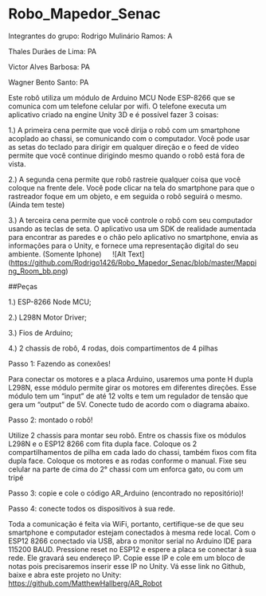 # Robo_Mapedor_Senac
Integrantes do grupo:
Rodrigo Mulinário Ramos: A

Thales Durães de Lima: PA

Victor Alves Barbosa: PA

Wagner Bento Santo: PA

Este robô utiliza um módulo de Arduino MCU Node ESP-8266 que se comunica com um telefone celular por wifi. O telefone executa um aplicativo criado na engine Unity 3D e é possível fazer 3 coisas:

1.)	A primeira cena permite que você dirija o robô com um smartphone acoplado ao chassi, se comunicando com o computador. Você pode usar as setas do teclado para dirigir em qualquer direção e o feed de vídeo permite que você continue dirigindo mesmo quando o robô está fora de vista.

2.)	A segunda cena permite que robô rastreie qualquer coisa que você coloque na frente dele. Você pode clicar na tela do smartphone para  que o rastreador foque em um objeto, e em seguida o robô seguirá o mesmo. (Ainda tem teste)

3.)	A terceira cena permite que você controle o robô com seu computador usando as teclas de seta. O aplicativo usa um SDK de realidade aumentada para encontrar as paredes e o chão pelo aplicativo no smartphone, envia as informações para o Unity, e fornece uma representação digital do seu ambiente.
(Somente Iphone)
  
![Alt Text]  (https://github.com/Rodrigo1426/Robo_Mapedor_Senac/blob/master/Mapping_Room_bb.png)
  
##Peças
 
1.)	ESP-8266 Node MCU;

2.)	L298N Motor Driver;

3.) Fios de Arduino;

4.)	2 chassis de robô, 4 rodas, dois compartimentos de 4 pilhas

Passo 1: Fazendo as conexões!

Para conectar os motores e a placa Arduino, usaremos uma ponte H dupla L298N, esse módulo permite girar os motores em diferentes direções.
Esse módulo tem um “input” de até 12 volts e tem um regulador de tensão que gera um “output” de 5V.
Conecte tudo de acordo com o diagrama abaixo.
 
Passo 2: montado o robô!

Utilize 2 chassis para montar seu robô. Entre os chassis fixe os módulos L298N e o ESP12 8266 com fita dupla face.
Coloque os 2 compartilhamentos de pilha em cada lado do chassi, também fixos com fita dupla face.
Coloque os motores e as rodas conforme o manual.
Fixe seu celular na parte de cima do 2° chassi com um enforca gato, ou com um tripé

Passo 3: copie e cole o código AR_Arduino (encontrado no repositório)!

Passo 4: conecte todos os dispositivos à sua rede.

Toda a comunicação é feita via WiFi, portanto, certifique-se de que seu smartphone e computador estejam conectados à mesma rede local.
Com o ESP12 8266 conectado via USB, abra o monitor serial no Arduino IDE para 115200 BAUD.
Pressione reset no ESP12 e espere a placa se conectar à sua rede. Ele gravará seu endereço IP.
Copie esse IP e cole em um bloco de notas pois precisaremos inserir esse IP no Unity.
Vá esse link no Github, baixe e abra este projeto no Unity:
https://github.com/MatthewHallberg/AR_Robot
